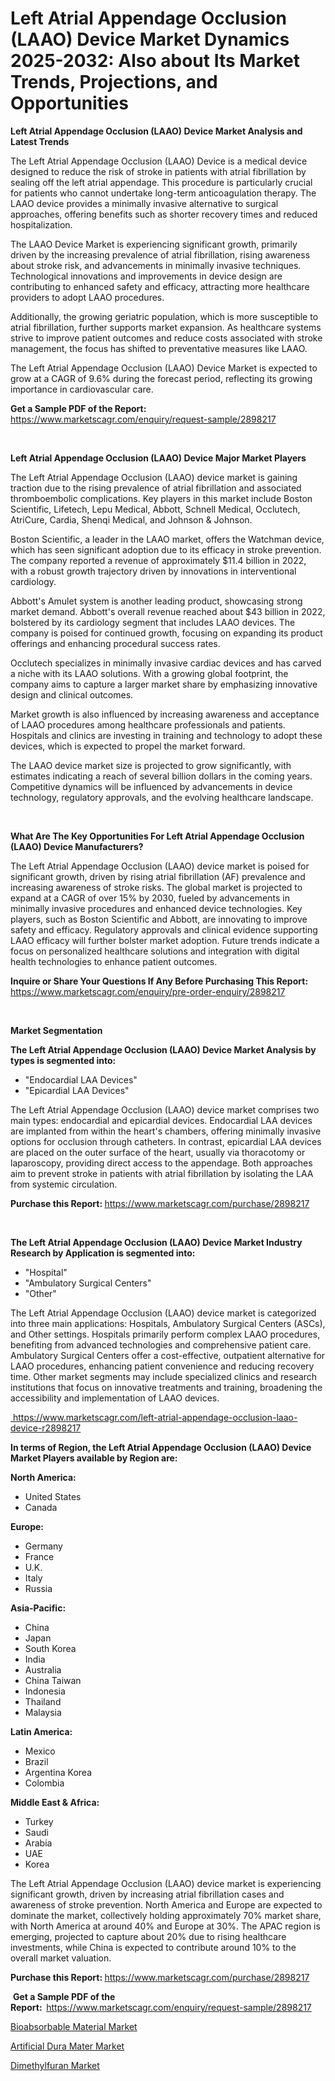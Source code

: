 <p><h1>Left Atrial Appendage Occlusion (LAAO) Device Market Dynamics 2025-2032: Also about Its Market Trends, Projections, and Opportunities</h1></p><p><strong>Left Atrial Appendage Occlusion (LAAO) Device Market Analysis and Latest Trends</strong></p>
<p><p>The Left Atrial Appendage Occlusion (LAAO) Device is a medical device designed to reduce the risk of stroke in patients with atrial fibrillation by sealing off the left atrial appendage. This procedure is particularly crucial for patients who cannot undertake long-term anticoagulation therapy. The LAAO device provides a minimally invasive alternative to surgical approaches, offering benefits such as shorter recovery times and reduced hospitalization.</p><p>The LAAO Device Market is experiencing significant growth, primarily driven by the increasing prevalence of atrial fibrillation, rising awareness about stroke risk, and advancements in minimally invasive techniques. Technological innovations and improvements in device design are contributing to enhanced safety and efficacy, attracting more healthcare providers to adopt LAAO procedures.</p><p>Additionally, the growing geriatric population, which is more susceptible to atrial fibrillation, further supports market expansion. As healthcare systems strive to improve patient outcomes and reduce costs associated with stroke management, the focus has shifted to preventative measures like LAAO.</p><p>The Left Atrial Appendage Occlusion (LAAO) Device Market is expected to grow at a CAGR of 9.6% during the forecast period, reflecting its growing importance in cardiovascular care.</p></p>
<p><strong>Get a Sample PDF of the Report:&nbsp;</strong> <a href="https://www.marketscagr.com/enquiry/request-sample/2898217?utm_campaign=2136&utm_medium=2&utm_source=Github&utm_content=ia&utm_term=15032025&utm_id=left-atrial-appendage-occlusion-laao-device">https://www.marketscagr.com/enquiry/request-sample/2898217</a></p>
<p>&nbsp;</p>
<p><strong>Left Atrial Appendage Occlusion (LAAO) Device Major Market Players</strong></p>
<p><p>The Left Atrial Appendage Occlusion (LAAO) device market is gaining traction due to the rising prevalence of atrial fibrillation and associated thromboembolic complications. Key players in this market include Boston Scientific, Lifetech, Lepu Medical, Abbott, Schnell Medical, Occlutech, AtriCure, Cardia, Shenqi Medical, and Johnson & Johnson.</p><p>Boston Scientific, a leader in the LAAO market, offers the Watchman device, which has seen significant adoption due to its efficacy in stroke prevention. The company reported a revenue of approximately $11.4 billion in 2022, with a robust growth trajectory driven by innovations in interventional cardiology.</p><p>Abbott's Amulet system is another leading product, showcasing strong market demand. Abbott's overall revenue reached about $43 billion in 2022, bolstered by its cardiology segment that includes LAAO devices. The company is poised for continued growth, focusing on expanding its product offerings and enhancing procedural success rates.</p><p>Occlutech specializes in minimally invasive cardiac devices and has carved a niche with its LAAO solutions. With a growing global footprint, the company aims to capture a larger market share by emphasizing innovative design and clinical outcomes.</p><p>Market growth is also influenced by increasing awareness and acceptance of LAAO procedures among healthcare professionals and patients. Hospitals and clinics are investing in training and technology to adopt these devices, which is expected to propel the market forward.</p><p>The LAAO device market size is projected to grow significantly, with estimates indicating a reach of several billion dollars in the coming years. Competitive dynamics will be influenced by advancements in device technology, regulatory approvals, and the evolving healthcare landscape.</p></p>
<p>&nbsp;</p>
<p><strong>What Are The Key Opportunities For Left Atrial Appendage Occlusion (LAAO) Device Manufacturers?</strong></p>
<p><p>The Left Atrial Appendage Occlusion (LAAO) device market is poised for significant growth, driven by rising atrial fibrillation (AF) prevalence and increasing awareness of stroke risks. The global market is projected to expand at a CAGR of over 15% by 2030, fueled by advancements in minimally invasive procedures and enhanced device technologies. Key players, such as Boston Scientific and Abbott, are innovating to improve safety and efficacy. Regulatory approvals and clinical evidence supporting LAAO efficacy will further bolster market adoption. Future trends indicate a focus on personalized healthcare solutions and integration with digital health technologies to enhance patient outcomes.</p></p>
<p><strong>Inquire or Share Your Questions If Any Before Purchasing This Report:</strong> <a href="https://www.marketscagr.com/enquiry/pre-order-enquiry/2898217?utm_campaign=2136&utm_medium=2&utm_source=Github&utm_content=ia&utm_term=15032025&utm_id=left-atrial-appendage-occlusion-laao-device">https://www.marketscagr.com/enquiry/pre-order-enquiry/2898217</a></p>
<p>&nbsp;</p>
<p><strong>Market Segmentation</strong></p>
<p><strong>The Left Atrial Appendage Occlusion (LAAO) Device Market Analysis by types is segmented into:</strong></p>
<p><ul><li>"Endocardial LAA Devices"</li><li>"Epicardial LAA Devices"</li></ul></p>
<p><p>The Left Atrial Appendage Occlusion (LAAO) device market comprises two main types: endocardial and epicardial devices. Endocardial LAA devices are implanted from within the heart's chambers, offering minimally invasive options for occlusion through catheters. In contrast, epicardial LAA devices are placed on the outer surface of the heart, usually via thoracotomy or laparoscopy, providing direct access to the appendage. Both approaches aim to prevent stroke in patients with atrial fibrillation by isolating the LAA from systemic circulation.</p></p>
<p><strong>Purchase this Report:&nbsp;</strong><a href="https://www.marketscagr.com/purchase/2898217?utm_campaign=2136&utm_medium=2&utm_source=Github&utm_content=ia&utm_term=15032025&utm_id=left-atrial-appendage-occlusion-laao-device">https://www.marketscagr.com/purchase/2898217</a></p>
<p>&nbsp;</p>
<p><strong>The Left Atrial Appendage Occlusion (LAAO) Device Market Industry Research by Application is segmented into:</strong></p>
<p><ul><li>"Hospital"</li><li>"Ambulatory Surgical Centers"</li><li>"Other"</li></ul></p>
<p><p>The Left Atrial Appendage Occlusion (LAAO) device market is categorized into three main applications: Hospitals, Ambulatory Surgical Centers (ASCs), and Other settings. Hospitals primarily perform complex LAAO procedures, benefiting from advanced technologies and comprehensive patient care. Ambulatory Surgical Centers offer a cost-effective, outpatient alternative for LAAO procedures, enhancing patient convenience and reducing recovery time. Other market segments may include specialized clinics and research institutions that focus on innovative treatments and training, broadening the accessibility and implementation of LAAO devices.</p></p>
<p><a href="https://www.marketscagr.com/left-atrial-appendage-occlusion-laao-device-r2898217?utm_campaign=2136&utm_medium=2&utm_source=Github&utm_content=ia&utm_term=15032025&utm_id=left-atrial-appendage-occlusion-laao-device">&nbsp;https://www.marketscagr.com/left-atrial-appendage-occlusion-laao-device-r2898217</a></p>
<p><strong>In terms of Region, the Left Atrial Appendage Occlusion (LAAO) Device Market Players available by Region are:</strong></p>
<p>
    <p> <strong> North America: </strong>
        <ul>
            <li>United States</li>
            <li>Canada</li>
        </ul>
        </p> 
    <p> <strong> Europe: </strong>
        <ul>
            <li>Germany</li>
            <li>France</li>
            <li>U.K.</li>
            <li>Italy</li>
            <li>Russia</li>
        </ul>
        </p> 
    <p> <strong> Asia-Pacific: </strong>
        <ul>
            <li>China</li>
            <li>Japan</li>
            <li>South Korea</li>
            <li>India</li>
            <li>Australia</li>
            <li>China Taiwan</li>
            <li>Indonesia</li>
            <li>Thailand</li>
            <li>Malaysia</li>
        </ul>
        </p> 
    <p> <strong> Latin America: </strong>
        <ul>
            <li>Mexico</li>
            <li>Brazil</li>
            <li>Argentina Korea</li>
            <li>Colombia</li>
        </ul>
        </p> 
    <p> <strong> Middle East & Africa: </strong>
        <ul>
            <li>Turkey</li>
            <li>Saudi</li>
            <li>Arabia</li>
            <li>UAE</li>
            <li>Korea</li>
        </ul>
    </p>
    </p>
<p><p>The Left Atrial Appendage Occlusion (LAAO) device market is experiencing significant growth, driven by increasing atrial fibrillation cases and awareness of stroke prevention. North America and Europe are expected to dominate the market, collectively holding approximately 70% market share, with North America at around 40% and Europe at 30%. The APAC region is emerging, projected to capture about 20% due to rising healthcare investments, while China is expected to contribute around 10% to the overall market valuation.</p></p>
<p><strong>Purchase this Report: </strong><a href="https://www.marketscagr.com/purchase/2898217?utm_campaign=2136&utm_medium=2&utm_source=Github&utm_content=ia&utm_term=15032025&utm_id=left-atrial-appendage-occlusion-laao-device">https://www.marketscagr.com/purchase/2898217</a></p>
<p>&nbsp;<strong>Get a Sample PDF of the Report:&nbsp;&nbsp;</strong><a href="https://www.marketscagr.com/enquiry/request-sample/2898217?utm_campaign=2136&utm_medium=2&utm_source=Github&utm_content=ia&utm_term=15032025&utm_id=left-atrial-appendage-occlusion-laao-device">https://www.marketscagr.com/enquiry/request-sample/2898217</a></p>
<p><strong></strong></p>
<p><p><a href="https://github.com/krookplier6h/Market-Research-Report-List-1/blob/main/bioabsorbable-material-market.md?utm_campaign=2136&utm_medium=2&utm_source=Github&utm_content=ia&utm_term=15032025&utm_id=left-atrial-appendage-occlusion-laao-device">Bioabsorbable Material Market</a></p><p><a href="https://github.com/dringals/Market-Research-Report-List-6/blob/main/artificial-dura-mater-market.md?utm_campaign=2136&utm_medium=2&utm_source=Github&utm_content=ia&utm_term=15032025&utm_id=left-atrial-appendage-occlusion-laao-device">Artificial Dura Mater Market</a></p><p><a href="https://github.com/anejaryaan8m/Market-Research-Report-List-1/blob/main/dimethylfuran-market.md?utm_campaign=2136&utm_medium=2&utm_source=Github&utm_content=ia&utm_term=15032025&utm_id=left-atrial-appendage-occlusion-laao-device">Dimethylfuran Market</a></p></p>